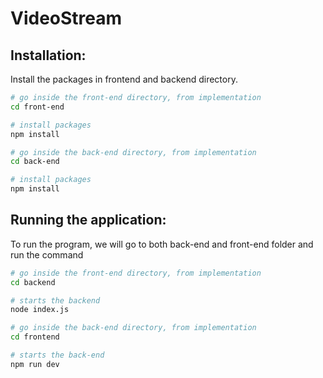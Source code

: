 # VideoStream

## Installation:

Install the packages in frontend and backend directory.
```bash
# go inside the front-end directory, from implementation
cd front-end

# install packages
npm install
```
```bash
# go inside the back-end directory, from implementation
cd back-end

# install packages
npm install
```
## Running the application:
To run the program, we will go to both back-end and front-end folder and run the command 

```bash
# go inside the front-end directory, from implementation
cd backend

# starts the backend
node index.js
```
```bash
# go inside the back-end directory, from implementation
cd frontend

# starts the back-end
npm run dev
```
